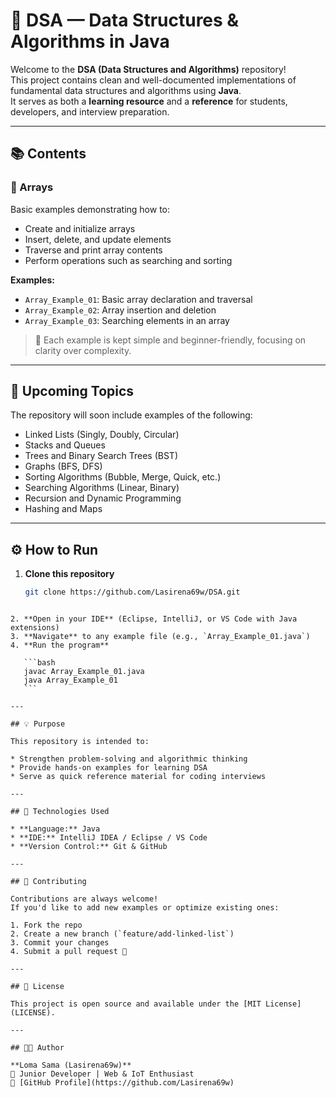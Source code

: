 # 🧠 DSA — Data Structures & Algorithms in Java

Welcome to the **DSA (Data Structures and Algorithms)** repository!  
This project contains clean and well-documented implementations of fundamental data structures and algorithms using **Java**.  
It serves as both a **learning resource** and a **reference** for students, developers, and interview preparation.

---

## 📚 Contents

### 🔹 Arrays
Basic examples demonstrating how to:
- Create and initialize arrays
- Insert, delete, and update elements
- Traverse and print array contents
- Perform operations such as searching and sorting

**Examples:**
- `Array_Example_01`: Basic array declaration and traversal  
- `Array_Example_02`: Array insertion and deletion  
- `Array_Example_03`: Searching elements in an array  

> 📌 Each example is kept simple and beginner-friendly, focusing on clarity over complexity.

---

## 🧩 Upcoming Topics

The repository will soon include examples of the following:
- Linked Lists (Singly, Doubly, Circular)
- Stacks and Queues
- Trees and Binary Search Trees (BST)
- Graphs (BFS, DFS)
- Sorting Algorithms (Bubble, Merge, Quick, etc.)
- Searching Algorithms (Linear, Binary)
- Recursion and Dynamic Programming
- Hashing and Maps

---

## ⚙️ How to Run

1. **Clone this repository**
   ```bash
   git clone https://github.com/Lasirena69w/DSA.git
````

2. **Open in your IDE** (Eclipse, IntelliJ, or VS Code with Java extensions)
3. **Navigate** to any example file (e.g., `Array_Example_01.java`)
4. **Run the program**

   ```bash
   javac Array_Example_01.java
   java Array_Example_01
   ```

---

## 💡 Purpose

This repository is intended to:

* Strengthen problem-solving and algorithmic thinking
* Provide hands-on examples for learning DSA
* Serve as quick reference material for coding interviews

---

## 🧰 Technologies Used

* **Language:** Java
* **IDE:** IntelliJ IDEA / Eclipse / VS Code
* **Version Control:** Git & GitHub

---

## 🤝 Contributing

Contributions are always welcome!
If you'd like to add new examples or optimize existing ones:

1. Fork the repo
2. Create a new branch (`feature/add-linked-list`)
3. Commit your changes
4. Submit a pull request 🚀

---

## 📜 License

This project is open source and available under the [MIT License](LICENSE).

---

## 🧑‍💻 Author

**Loma Sama (Lasirena69w)**
📍 Junior Developer | Web & IoT Enthusiast
💼 [GitHub Profile](https://github.com/Lasirena69w)

